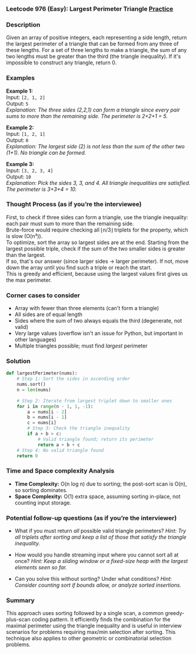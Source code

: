 ### Leetcode 976 (Easy): Largest Perimeter Triangle [Practice](https://leetcode.com/problems/largest-perimeter-triangle)

### Description  
Given an array of positive integers, each representing a side length, return the largest perimeter of a triangle that can be formed from any three of these lengths. For a set of three lengths to make a triangle, the sum of any two lengths must be greater than the third (the triangle inequality). If it's impossible to construct any triangle, return 0.

### Examples  

**Example 1:**  
Input: `[2, 1, 2]`  
Output: `5`  
*Explanation: The three sides (2,2,1) can form a triangle since every pair sums to more than the remaining side. The perimeter is 2+2+1 = 5.*

**Example 2:**  
Input: `[1, 2, 1]`  
Output: `0`  
*Explanation: The largest side (2) is not less than the sum of the other two (1+1). No triangle can be formed.*

**Example 3:**  
Input: `[3, 2, 3, 4]`  
Output: `10`  
*Explanation: Pick the sides 3, 3, and 4. All triangle inequalities are satisfied. The perimeter is 3+3+4 = 10.*

### Thought Process (as if you’re the interviewee)  
First, to check if three sides can form a triangle, use the triangle inequality: each pair must sum to more than the remaining side.  
Brute-force would require checking all ⌊n/3⌋ triplets for the property, which is slow (O(n³)).  
To optimize, sort the array so largest sides are at the end. Starting from the largest possible triple, check if the sum of the two smaller sides is greater than the largest.  
If so, that's our answer (since larger sides → larger perimeter). If not, move down the array until you find such a triple or reach the start.  
This is greedy and efficient, because using the largest values first gives us the max perimeter.

### Corner cases to consider  
- Array with fewer than three elements (can't form a triangle)
- All sides are of equal length
- Sides where the sum of two always equals the third (degenerate, not valid)
- Very large values (overflow isn't an issue for Python, but important in other languages)
- Multiple triangles possible; must find *largest* perimeter

### Solution

```python
def largestPerimeter(nums):
    # Step 1: Sort the sides in ascending order
    nums.sort()
    n = len(nums)
    
    # Step 2: Iterate from largest triplet down to smaller ones
    for i in range(n - 1, 1, -1):
        a = nums[i - 2]
        b = nums[i - 1]
        c = nums[i]
        # Step 3: Check the triangle inequality
        if a + b > c:
            # Valid triangle found; return its perimeter
            return a + b + c
    # Step 4: No valid triangle found
    return 0
```

### Time and Space complexity Analysis  

- **Time Complexity:** O(n log n) due to sorting; the post-sort scan is O(n), so sorting dominates.
- **Space Complexity:** O(1) extra space, assuming sorting in-place, not counting input storage.

### Potential follow-up questions (as if you’re the interviewer)  

- What if you must return *all* possible valid triangle perimeters?
  *Hint: Try all triplets after sorting and keep a list of those that satisfy the triangle inequality.*

- How would you handle streaming input where you cannot sort all at once?
  *Hint: Keep a sliding window or a fixed-size heap with the largest elements seen so far.*

- Can you solve this without sorting? Under what conditions?
  *Hint: Consider counting sort if bounds allow, or analyze sorted insertions.*

### Summary
This approach uses sorting followed by a single scan, a common greedy-plus-scan coding pattern. It efficiently finds the combination for the maximal perimeter using the triangle inequality and is useful in interview scenarios for problems requiring max/min selection after sorting. This technique also applies to other geometric or combinatorial selection problems.